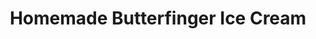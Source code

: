 ---
layout: recipe
title: Homemade Butterfinger Ice Cream
image: butterfinger-ice-cream.jpg
imagecredit: https://www.creationsbykara.com/
tags: Dessert
category: Dessert

preptime: 10 Minutes

ingredients:
- 1 Pint Heavy Cream
- 1 12 Ounce Can Evaporated Milk
- 1 14 Ounce Can Sweetened Condensed Milk
- 4 Cups Whole Milk
- 1 3.4 oz box Vanilla Instant Pudding
- 3/4 Cup sugar
- 4 Tablespoons Vanilla Extract
- 5 Butterfinger Bars crushed

directions:
- In a large bowl, whisk together Heavy Cream, Evaporated Milk, Sweetened Condensed Milk, Whole Milk, Pudding Mix, Sugar, and Vanilla.
- Cover and chill for 2-3 hours.
- Pour mixture into an ice cream maker, and churn.
- During the last 5 minutes of churning, add the crushed Butterfinger.
- Serve immediately, or pour into an airtight container and freeze for two hours or more.

notes:
- Original recipe came from here - https://www.creationsbykara.com/

---